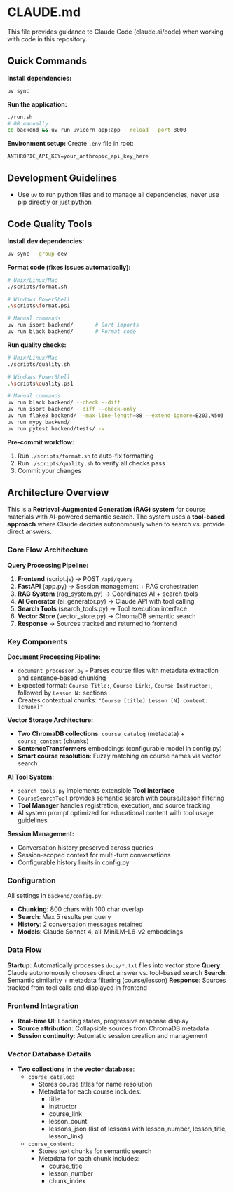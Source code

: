 # CLAUDE.md

This file provides guidance to Claude Code (claude.ai/code) when working with code in this repository.

## Quick Commands

**Install dependencies:**
```bash
uv sync
```

**Run the application:**
```bash
./run.sh
# OR manually:
cd backend && uv run uvicorn app:app --reload --port 8000
```

**Environment setup:**
Create `.env` file in root:
```
ANTHROPIC_API_KEY=your_anthropic_api_key_here
```

## Development Guidelines

- Use `uv` to run python files and to manage all dependencies, never use pip directly or just python

## Code Quality Tools

**Install dev dependencies:**
```bash
uv sync --group dev
```

**Format code (fixes issues automatically):**
```bash
# Unix/Linux/Mac
./scripts/format.sh

# Windows PowerShell
.\scripts\format.ps1

# Manual commands
uv run isort backend/       # Sort imports
uv run black backend/       # Format code
```

**Run quality checks:**
```bash
# Unix/Linux/Mac
./scripts/quality.sh

# Windows PowerShell
.\scripts\quality.ps1

# Manual commands
uv run black backend/ --check --diff                                    # Check formatting
uv run isort backend/ --diff --check-only                              # Check import order
uv run flake8 backend/ --max-line-length=88 --extend-ignore=E203,W503  # Lint code
uv run mypy backend/                                                    # Type checking
uv run pytest backend/tests/ -v                                        # Run tests
```

**Pre-commit workflow:**
1. Run `./scripts/format.sh` to auto-fix formatting
2. Run `./scripts/quality.sh` to verify all checks pass
3. Commit your changes

## Architecture Overview

This is a **Retrieval-Augmented Generation (RAG) system** for course materials with AI-powered semantic search. The system uses a **tool-based approach** where Claude decides autonomously when to search vs. provide direct answers.

### Core Flow Architecture

**Query Processing Pipeline:**
1. **Frontend** (script.js) → POST `/api/query` 
2. **FastAPI** (app.py) → Session management + RAG orchestration
3. **RAG System** (rag_system.py) → Coordinates AI + search tools
4. **AI Generator** (ai_generator.py) → Claude API with tool calling
5. **Search Tools** (search_tools.py) → Tool execution interface
6. **Vector Store** (vector_store.py) → ChromaDB semantic search
7. **Response** → Sources tracked and returned to frontend

### Key Components

**Document Processing Pipeline:**
- `document_processor.py` - Parses course files with metadata extraction and sentence-based chunking
- Expected format: `Course Title:`, `Course Link:`, `Course Instructor:`, followed by `Lesson N:` sections
- Creates contextual chunks: `"Course [title] Lesson [N] content: [chunk]"`

**Vector Storage Architecture:**
- **Two ChromaDB collections**: `course_catalog` (metadata) + `course_content` (chunks)
- **SentenceTransformers** embeddings (configurable model in config.py)
- **Smart course resolution**: Fuzzy matching on course names via vector search

**AI Tool System:**
- `search_tools.py` implements extensible **Tool interface**
- `CourseSearchTool` provides semantic search with course/lesson filtering
- **Tool Manager** handles registration, execution, and source tracking
- AI system prompt optimized for educational content with tool usage guidelines

**Session Management:**
- Conversation history preserved across queries
- Session-scoped context for multi-turn conversations
- Configurable history limits in config.py

### Configuration

All settings in `backend/config.py`:
- **Chunking**: 800 chars with 100 char overlap
- **Search**: Max 5 results per query
- **History**: 2 conversation messages retained
- **Models**: Claude Sonnet 4, all-MiniLM-L6-v2 embeddings

### Data Flow

**Startup**: Automatically processes `docs/*.txt` files into vector store
**Query**: Claude autonomously chooses direct answer vs. tool-based search
**Search**: Semantic similarity + metadata filtering (course/lesson)
**Response**: Sources tracked from tool calls and displayed in frontend

### Frontend Integration

- **Real-time UI**: Loading states, progressive response display
- **Source attribution**: Collapsible sources from ChromaDB metadata
- **Session continuity**: Automatic session creation and management

### Vector Database Details

- **Two collections in the vector database**:
  - `course_catalog`: 
    - Stores course titles for name resolution
    - Metadata for each course includes:
      - title
      - instructor
      - course_link
      - lesson_count
      - lessons_json (list of lessons with lesson_number, lesson_title, lesson_link)
  - `course_content`:
    - Stores text chunks for semantic search
    - Metadata for each chunk includes:
      - course_title
      - lesson_number
      - chunk_index